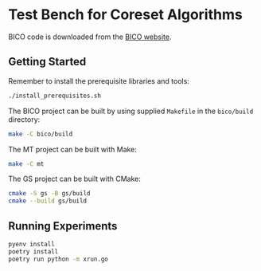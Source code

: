 # Test Bench for Coreset Algorithms

BICO code is downloaded from the [BICO website](https://ls2-www.cs.tu-dortmund.de/grav/en/bico#references).

## Getting Started

Remember to install the prerequisite libraries and tools:

```bash
./install_prerequisites.sh
```

The BICO project can be built by using supplied `Makefile` in the `bico/build` directory:

```bash
make -C bico/build
```

The MT project can be built with Make:

```bash
make -C mt
```

The GS project can be built with CMake:

```bash
cmake -S gs -B gs/build
cmake --build gs/build
```


## Running Experiments

```bash
pyenv install
poetry install
poetry run python -m xrun.go
```